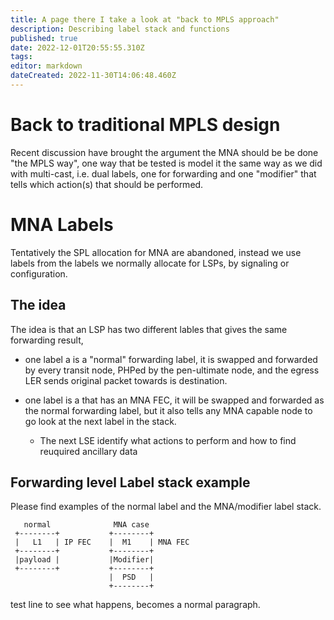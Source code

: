 ```yaml
---
title: A page there I take a look at "back to MPLS approach"
description: Describing label stack and functions
published: true
date: 2022-12-01T20:55:55.310Z
tags: 
editor: markdown
dateCreated: 2022-11-30T14:06:48.460Z
---
```


# Back to traditional MPLS design 
Recent discussion have brought the argument the MNA should be be done "the MPLS way", one way that be tested is model it the same way as we did with multi-cast, i.e. dual labels, one for forwarding and one "modifier" that tells which action(s) that should be performed.

# MNA Labels
Tentatively the SPL allocation for MNA are abandoned, instead we use labels from the labels we normally allocate for LSPs, by signaling or configuration.

## The idea
The idea is that an LSP has two different lables that gives the same forwarding result,

- one label a is a "normal" forwarding label, it is swapped and forwarded by every transit node, PHPed by the pen-ultimate node, and the egress LER sends original packet towards is destination.

- one label is a that has an MNA FEC, it will be swapped and forwarded as the normal forwarding label, but it also tells any MNA capable node to go look at the next label in the stack. 

  - The next LSE identify what actions to perform and how to find reuquired ancillary data

## Forwarding level Label stack example
Please find examples of the normal label and the MNA/modifier label stack.

      
       normal              MNA case
     +--------+           +--------+
     |   L1   | IP FEC    |  M1    | MNA FEC
     +--------+           +--------+
     |payload |           |Modifier|
     +--------+           +--------+
                          |  PSD   |
                          +--------+
                          
test line to see what happens, becomes a normal paragraph.
      

